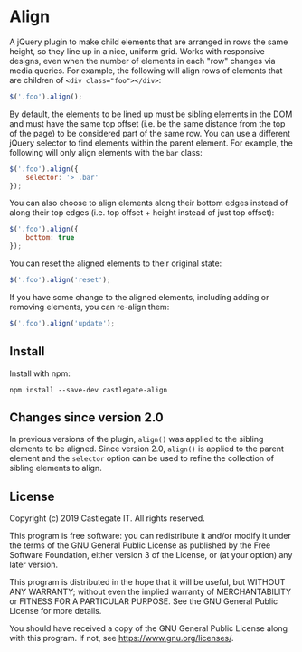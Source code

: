 # Align

A jQuery plugin to make child elements that are arranged in rows the same height, so they line up in a nice, uniform grid. Works with responsive designs, even when the number of elements in each "row" changes via media queries. For example, the following will align rows of elements that are children of `<div class="foo"></div>`:

~~~ javascript
$('.foo').align();
~~~

By default, the elements to be lined up must be sibling elements in the DOM and must have the same top offset (i.e. be the same distance from the top of the page) to be considered part of the same row. You can use a different jQuery selector to find elements within the parent element. For example, the following will only align elements with the `bar` class:

~~~ javascript
$('.foo').align({
    selector: '> .bar'
});
~~~

You can also choose to align elements along their bottom edges instead of along their top edges (i.e. top offset + height instead of just top offset):

~~~ javascript
$('.foo').align({
    bottom: true
});
~~~

You can reset the aligned elements to their original state:

~~~ javascript
$('.foo').align('reset');
~~~

If you have some change to the aligned elements, including adding or removing elements, you can re-align them:

~~~ javascript
$('.foo').align('update');
~~~

## Install

Install with npm:

    npm install --save-dev castlegate-align

## Changes since version 2.0

In previous versions of the plugin, `align()` was applied to the sibling elements to be aligned. Since version 2.0, `align()` is applied to the parent element and the `selector` option can be used to refine the collection of sibling elements to align.

## License

Copyright (c) 2019 Castlegate IT. All rights reserved.

This program is free software: you can redistribute it and/or modify it under the terms of the GNU General Public License as published by the Free Software Foundation, either version 3 of the License, or (at your option) any later version.

This program is distributed in the hope that it will be useful, but WITHOUT ANY WARRANTY; without even the implied warranty of MERCHANTABILITY or FITNESS FOR A PARTICULAR PURPOSE. See the GNU General Public License for more details.

You should have received a copy of the GNU General Public License along with this program. If not, see <https://www.gnu.org/licenses/>.
